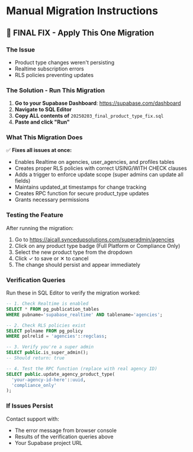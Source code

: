 # Manual Migration Instructions

## 🚀 FINAL FIX - Apply This One Migration

### The Issue
- Product type changes weren't persisting
- Realtime subscription errors
- RLS policies preventing updates

### The Solution - Run This Migration

1. **Go to your Supabase Dashboard**: https://supabase.com/dashboard
2. **Navigate to SQL Editor**
3. **Copy ALL contents of** `20250203_final_product_type_fix.sql`
4. **Paste and click "Run"**

### What This Migration Does

✅ **Fixes all issues at once:**
- Enables Realtime on agencies, user_agencies, and profiles tables
- Creates proper RLS policies with correct USING/WITH CHECK clauses
- Adds a trigger to enforce update scope (super admins can update all fields)
- Maintains updated_at timestamps for change tracking
- Creates RPC function for secure product_type updates
- Grants necessary permissions


### Testing the Feature

After running the migration:

1. Go to https://aicall.syncedupsolutions.com/superadmin/agencies
2. Click on any product type badge (Full Platform or Compliance Only)
3. Select the new product type from the dropdown
4. Click ✓ to save or ✕ to cancel
5. The change should persist and appear immediately

### Verification Queries

Run these in SQL Editor to verify the migration worked:

```sql
-- 1. Check Realtime is enabled
SELECT * FROM pg_publication_tables
WHERE pubname='supabase_realtime' AND tablename='agencies';

-- 2. Check RLS policies exist
SELECT polname FROM pg_policy
WHERE polrelid = 'agencies'::regclass;

-- 3. Verify you're a super admin
SELECT public.is_super_admin();
-- Should return: true

-- 4. Test the RPC function (replace with real agency ID)
SELECT public.update_agency_product_type(
  'your-agency-id-here'::uuid,
  'compliance_only'
);
```

### If Issues Persist

Contact support with:
- The error message from browser console
- Results of the verification queries above
- Your Supabase project URL